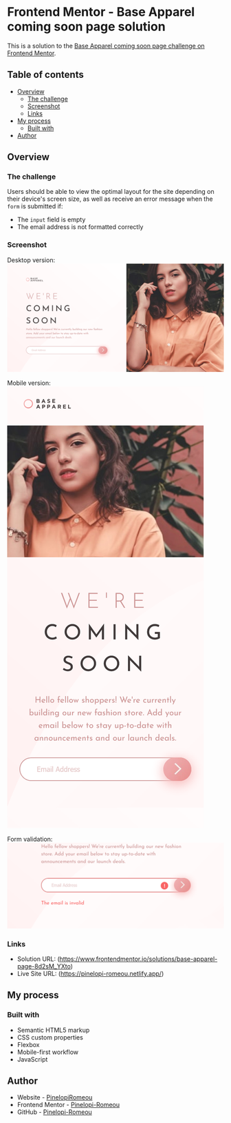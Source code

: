 # Frontend Mentor - Base Apparel coming soon page solution

This is a solution to the [Base Apparel coming soon page challenge on Frontend Mentor](https://www.frontendmentor.io/challenges/base-apparel-coming-soon-page-5d46b47f8db8a7063f9331a0).


## Table of contents

- [Overview](#overview)
  - [The challenge](#the-challenge)
  - [Screenshot](#screenshot)
  - [Links](#links)
- [My process](#my-process)
  - [Built with](#built-with)
- [Author](#author)


## Overview

### The challenge

Users should be able to view the optimal layout for the site depending on their device's screen size, as well as receive an error message when the `form` is submitted if:
  - The `input` field is empty
  - The email address is not formatted correctly

### Screenshot

Desktop version:
![](./screenshots/desktop-version.png)

Mobile version:
![](./screenshots/mobile-version.png)

Form validation:
![](./screenshots/form-validation.png)

### Links

- Solution URL: (https://www.frontendmentor.io/solutions/base-apparel-page-8d2sM_YXto)
- Live Site URL: (https://pinelopi-romeou.netlify.app/)


## My process

### Built with

- Semantic HTML5 markup
- CSS custom properties
- Flexbox
- Mobile-first workflow
- JavaScript


## Author

- Website - [PinelopiRomeou](https://pinelopi-romeou.netlify.app)
- Frontend Mentor - [Pinelopi-Romeou](https://www.frontendmentor.io/profile/Pinelopi-Romeou)
- GitHub - [Pinelopi-Romeou](https://github.com/Pinelopi-Romeou)
